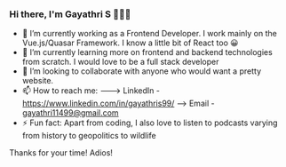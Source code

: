 ### Hi there, I'm Gayathri S 👋🇮🇳 


- 🔭 I’m currently working as a Frontend Developer. I work mainly on the Vue.js/Quasar Framework. I know a little bit of React too 😀
- 🌱 I’m currently learning more on frontend and backend technologies from scratch. I would love to be a full stack developer
- 👯 I’m looking to collaborate with anyone who would want a pretty website.
- 📫 How to reach me: 
---> LinkedIn - https://www.linkedin.com/in/gayathris99/
--> Email -  gayathri11499@gmail.com
- ⚡ Fun fact: Apart from coding, I also love to listen to podcasts varying from history to geopolitics to wildlife 


Thanks for your time! Adios!
